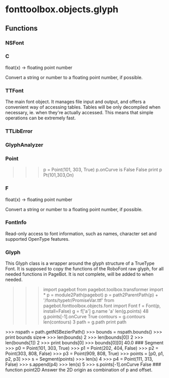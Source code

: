 # fonttoolbox.objects.glyph


## Functions

### NSFont
### C
float(x) -> floating point number

Convert a string or number to a floating point number, if possible.
### TTFont
The main font object. It manages file input and output, and offers
	a convenient way of accessing tables.
	Tables will be only decompiled when necessary, ie. when they're actually
	accessed. This means that simple operations can be extremely fast.
### TTLibError
### GlyphAnalyzer
### Point
>>> p = Point(101, 303, True)
>>> p.onCurve is False
False
>>> print p
Pt(101,303,On)
### F
float(x) -> floating point number

Convert a string or number to a floating point number, if possible.
### FontInfo
Read-only access to font information, such as names, character set and supported
OpenType features.
### Glyph
This Glyph class is a wrapper around the glyph structure of a TrueType
Font. It is supposed to copy the functions of the RoboFont raw glyph, for
all needed functions in PageBot. It is not complete, will be added to when
needed.
>>> import pagebot
>>> from pagebot.toolbox.transformer import *
>>> p = module2Path(pagebot)
>>> p = path2ParentPath(p) + '/fonts/typetr/PromiseVar.ttf'
>>> from pagebot.fonttoolbox.objects.font import Font
>>> f = Font(p, install=False)
>>> g = f['a']
>>> g.name
'a'
>>> len(g.points)
48
>>> g.points[-1].onCurve
True
>>> contours = g.contours
>>> len(contours)
3
>>> path = g.path
>>> print path
<BezierPath>
>>> nspath = path.getNSBezierPath()
>>> bounds = nspath.bounds()
>>> print bounds
<NSRect origin=<NSPoint x=40.0 y=-16.0> size=<NSSize width=529.0 height=572.0>>
>>> len(bounds)
2
>>> len(bounds[0])
2
>>> len(bounds[1])
2
>>> print bounds[0]
<NSPoint x=40.0 y=-16.0>
>>> bounds[0][0]
40.0
### Segment
>>> p0 = Point(101, 303, True)
>>> p1 = Point(202, 404, False)
>>> p2 = Point(303, 808, False)
>>> p3 = Point(909, 808, True)
>>> points = [p0, p1, p2, p3]
>>> s = Segment(points)
>>> len(s)
4
>>> p4 = Point(111, 313, False)
>>> s.append(p4)
>>> len(s)
5
>>> s.points[-1].onCurve
False
### function point2D
Answer the 2D origin as combination of p and offset.
